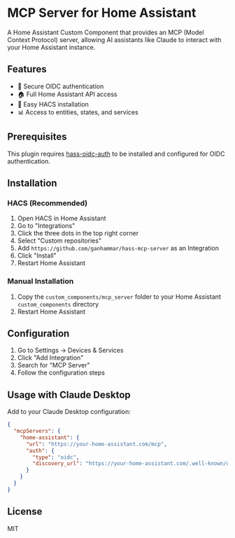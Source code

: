 # MCP Server for Home Assistant

A Home Assistant Custom Component that provides an MCP (Model Context Protocol) server, allowing AI assistants like Claude to interact with your Home Assistant instance.

## Features

- 🔐 Secure OIDC authentication
- 🏠 Full Home Assistant API access
- 🔧 Easy HACS installation
- 📊 Access to entities, states, and services

## Prerequisites

This plugin requires [hass-oidc-auth](https://github.com/ganhammar/hass-oidc-auth) to be installed and configured for OIDC authentication.

## Installation

### HACS (Recommended)

1. Open HACS in Home Assistant
2. Go to "Integrations"
3. Click the three dots in the top right corner
4. Select "Custom repositories"
5. Add `https://github.com/ganhammar/hass-mcp-server` as an Integration
6. Click "Install"
7. Restart Home Assistant

### Manual Installation

1. Copy the `custom_components/mcp_server` folder to your Home Assistant `custom_components` directory
2. Restart Home Assistant

## Configuration

1. Go to Settings → Devices & Services
2. Click "Add Integration"
3. Search for "MCP Server"
4. Follow the configuration steps

## Usage with Claude Desktop

Add to your Claude Desktop configuration:

```json
{
  "mcpServers": {
    "home-assistant": {
      "url": "https://your-home-assistant.com/mcp",
      "auth": {
        "type": "oidc",
        "discovery_url": "https://your-home-assistant.com/.well-known/openid-configuration"
      }
    }
  }
}
```

## License

MIT
